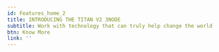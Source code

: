 ```yaml
---
id: Features_home_2
title: INTRODUCING THE TITAN V2 3NODE
subtitle: Work with technology that can truly help change the world
btn: Know More
link: ''
---
```


